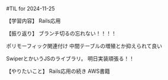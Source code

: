 #TIL for 2024-11-25

【学習内容】
Rails応用

【振り返り】
ブランチ切るの忘れない！！！！

ポリモーフィック関連付け
中間テーブルの増殖とか抑えられて良い

SwiperとかいうJSのライブラリ。
明日実装頑張る！！

【やりたいこと】
Rails応用の続き
AWS書籍